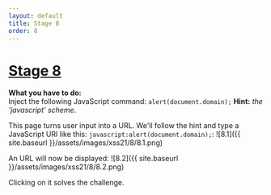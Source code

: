 ```yaml
---
layout: default
title: Stage 8
order: 8
---
```



# [Stage 8](https://xss-quiz.int21h.jp/stage008.php)

**What you have to do:**  
Inject the following JavaScript command: `alert(document.domain);`
**Hint:** *the 'javascript' scheme*.

This page turns user input into a URL. We'll follow the hint and type a JavaScript URI like this: 
`javascript:alert(document.domain);`:
![8.1]({{ site.baseurl }}/assets/images/xss21/8/8.1.png)

An URL will now be displayed:
![8.2]({{ site.baseurl }}/assets/images/xss21/8/8.2.png)

Clicking on it solves the challenge.
